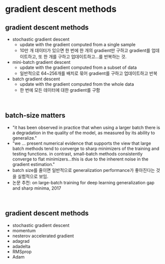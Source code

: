 # gradient descent methods

## gradient descent methods

- stochastic gradient descent
  - update with the gradient computed from a single sample
  - 10만 개 데이터가 있으면 한 번에 한 개의 gradient만 구하고 gradient를 업데이트하고, 또 한 개를 구하고 업데이트하고...를 반복하는 것.
- mini-batch gradient descent
  - update with the gradient computed from a subset of data
  - 일반적으로 64~256개를 배치로 묶어 gradient를 구하고 업데이트하고 반복
- batch gradient descent
  - update with the gradient computed from the whole data
  - 한 번에 모든 데이터에 대한 gradient를 구함


<br>

## batch-size matters

- "it has been observed in practice that when using a larger batch there is a degradation in the quality of the model, as measured by its ability to generalize."
- "we ... present numerical evidence that supports the view that large batch methods tend to converge to sharp minimizers of the training and testing functions. in contrast, small-batch methods consistently converge to flat minimizers...this is due to the inherent noise in the gradient estimation."
- batch size를 줄이면 일반적으로 generalization performance가 좋아진다는 것을 실험적으로 보임.
- 논문 추천: on large-batch training for deep learning generalization gap and sharp minima, 2017



<br>

## gradient descent methods

- stochastic gradient descent
- momentum
- nesterov accelerated gradient
- adagrad
- adadelta
- RMSprop
- Adam
















